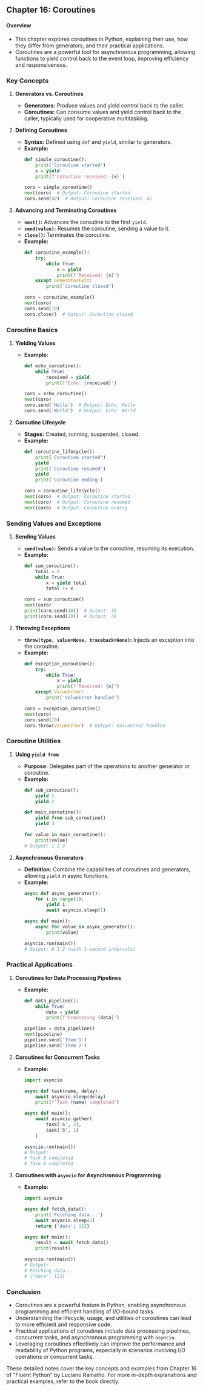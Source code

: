 ## Chapter 16: Coroutines

#### Overview
- This chapter explores coroutines in Python, explaining their use, how they differ from generators, and their practical applications.
- Coroutines are a powerful tool for asynchronous programming, allowing functions to yield control back to the event loop, improving efficiency and responsiveness.

### Key Concepts

1. **Generators vs. Coroutines**
   - **Generators:** Produce values and yield control back to the caller.
   - **Coroutines:** Can consume values and yield control back to the caller, typically used for cooperative multitasking.

2. **Defining Coroutines**
   - **Syntax:** Defined using `def` and `yield`, similar to generators.
   - **Example:**
     ```python
     def simple_coroutine():
         print('Coroutine started')
         x = yield
         print(f'Coroutine received: {x}')

     coro = simple_coroutine()
     next(coro)  # Output: Coroutine started
     coro.send(42)  # Output: Coroutine received: 42
     ```

3. **Advancing and Terminating Coroutines**
   - **`next()`:** Advances the coroutine to the first `yield`.
   - **`send(value)`:** Resumes the coroutine, sending a value to it.
   - **`close()`:** Terminates the coroutine.
   - **Example:**
     ```python
     def coroutine_example():
         try:
             while True:
                 x = yield
                 print(f'Received: {x}')
         except GeneratorExit:
             print('Coroutine closed')

     coro = coroutine_example()
     next(coro)
     coro.send(10)
     coro.close()  # Output: Coroutine closed
     ```

### Coroutine Basics

1. **Yielding Values**
   - **Example:**
     ```python
     def echo_coroutine():
         while True:
             received = yield
             print(f'Echo: {received}')

     coro = echo_coroutine()
     next(coro)
     coro.send('Hello')  # Output: Echo: Hello
     coro.send('World')  # Output: Echo: World
     ```

2. **Coroutine Lifecycle**
   - **Stages:** Created, running, suspended, closed.
   - **Example:**
     ```python
     def coroutine_lifecycle():
         print('Coroutine started')
         yield
         print('Coroutine resumed')
         yield
         print('Coroutine ending')

     coro = coroutine_lifecycle()
     next(coro)  # Output: Coroutine started
     next(coro)  # Output: Coroutine resumed
     next(coro)  # Output: Coroutine ending
     ```

### Sending Values and Exceptions

1. **Sending Values**
   - **`send(value)`:** Sends a value to the coroutine, resuming its execution.
   - **Example:**
     ```python
     def sum_coroutine():
         total = 0
         while True:
             x = yield total
             total += x

     coro = sum_coroutine()
     next(coro)
     print(coro.send(10))  # Output: 10
     print(coro.send(20))  # Output: 30
     ```

2. **Throwing Exceptions**
   - **`throw(type, value=None, traceback=None)`:** Injects an exception into the coroutine.
   - **Example:**
     ```python
     def exception_coroutine():
         try:
             while True:
                 x = yield
                 print(f'Received: {x}')
         except ValueError:
             print('ValueError handled')

     coro = exception_coroutine()
     next(coro)
     coro.send(10)
     coro.throw(ValueError)  # Output: ValueError handled
     ```

### Coroutine Utilities

1. **Using `yield from`**
   - **Purpose:** Delegates part of the operations to another generator or coroutine.
   - **Example:**
     ```python
     def sub_coroutine():
         yield 1
         yield 2

     def main_coroutine():
         yield from sub_coroutine()
         yield 3

     for value in main_coroutine():
         print(value)
     # Output: 1 2 3
     ```

2. **Asynchronous Generators**
   - **Definition:** Combine the capabilities of coroutines and generators, allowing `yield` in async functions.
   - **Example:**
     ```python
     async def async_generator():
         for i in range(3):
             yield i
             await asyncio.sleep(1)

     async def main():
         async for value in async_generator():
             print(value)

     asyncio.run(main())
     # Output: 0 1 2 (with 1-second intervals)
     ```

### Practical Applications

1. **Coroutines for Data Processing Pipelines**
   - **Example:**
     ```python
     def data_pipeline():
         while True:
             data = yield
             print(f'Processing {data}')

     pipeline = data_pipeline()
     next(pipeline)
     pipeline.send('Item 1')
     pipeline.send('Item 2')
     ```

2. **Coroutines for Concurrent Tasks**
   - **Example:**
     ```python
     import asyncio

     async def task(name, delay):
         await asyncio.sleep(delay)
         print(f'Task {name} completed')

     async def main():
         await asyncio.gather(
             task('A', 2),
             task('B', 1)
         )

     asyncio.run(main())
     # Output:
     # Task B completed
     # Task A completed
     ```

3. **Coroutines with `asyncio` for Asynchronous Programming**
   - **Example:**
     ```python
     import asyncio

     async def fetch_data():
         print('Fetching data...')
         await asyncio.sleep(2)
         return {'data': 123}

     async def main():
         result = await fetch_data()
         print(result)

     asyncio.run(main())
     # Output:
     # Fetching data...
     # {'data': 123}
     ```

### Conclusion
- Coroutines are a powerful feature in Python, enabling asynchronous programming and efficient handling of I/O-bound tasks.
- Understanding the lifecycle, usage, and utilities of coroutines can lead to more efficient and responsive code.
- Practical applications of coroutines include data processing pipelines, concurrent tasks, and asynchronous programming with `asyncio`.
- Leveraging coroutines effectively can improve the performance and readability of Python programs, especially in scenarios involving I/O operations or concurrent tasks.

These detailed notes cover the key concepts and examples from Chapter 16 of "Fluent Python" by Luciano Ramalho. For more in-depth explanations and practical examples, refer to the book directly.